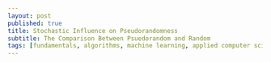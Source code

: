 ```yaml
---
layout: post
published: true
title: Stochastic Influence on Pseudorandomness
subtitle: The Comparison Between Psuedorandom and Random
tags: [fundamentals, algorithms, machine learning, applied computer science]
---
```

